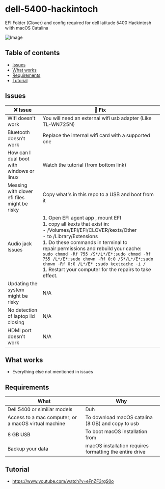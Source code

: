 # dell-5400-hackintoch

EFI Folder (Clover) and config required for dell latitude 5400 Hackintosh wiith macOS Catalina

![Image](https://i.imgur.com/OtSV3bk.png)

## Table of contents

- [Issues](#issues)
- [What works](#what-works)
- [Requirements](#requirements)
- [Tutorial](#tutorial)

## Issues

:x: Issue | :wrench: Fix
------------ | -------------
Wifi doesn't work | You will need an external wifi usb adapter (Like TL-WN725N)
Bluetooth doesn't work | Replace the internal wifi card with a supported one
How can I dual boot with windows or linux | Watch the tutorial (from bottom link)
Messing with clover efi files might be risky | Copy what's in this repo to a USB and boot from it
Audio jack Issues | 1. Open EFI agent app , mount EFI<br/>1. copy all kexts that exist in: <br/>- /Volumes/EFI/EFI/CLOVER/kexts/Other<br/>- to /Library/Extensions<br/>1. Do these commands in terminal to repair permissions and rebuild your cache:<br/>``` sudo chmod -Rf 755 /S*/L*/E*;sudo chmod -Rf 755 /L*/E*;sudo chown -Rf 0:0 /S*/L*/E*;sudo chown -Rf 0:0 /L*/E* ;sudo kextcache -i /  ``` <br/>1. Restart your computer for the repairs to take effect.
Updating the system might be risky | N/A
No detection of laptop lid closing | N/A
HDMI port doesn't work | N/A


## What works

- Everything else not mentioned in issues

## Requirements

What | Why
------------ | -------------
Dell 5400 or similiar models | Duh
Access to a mac computer, or a macOS virtual machine | To download macOS catalina (8 GB) and copy to usb
8 GB USB | To boot macOS installation from
Backup your data | macOS installation requires formatting the entire drive

## Tutorial

- https://www.youtube.com/watch?v=eFnZF3rgS0o

